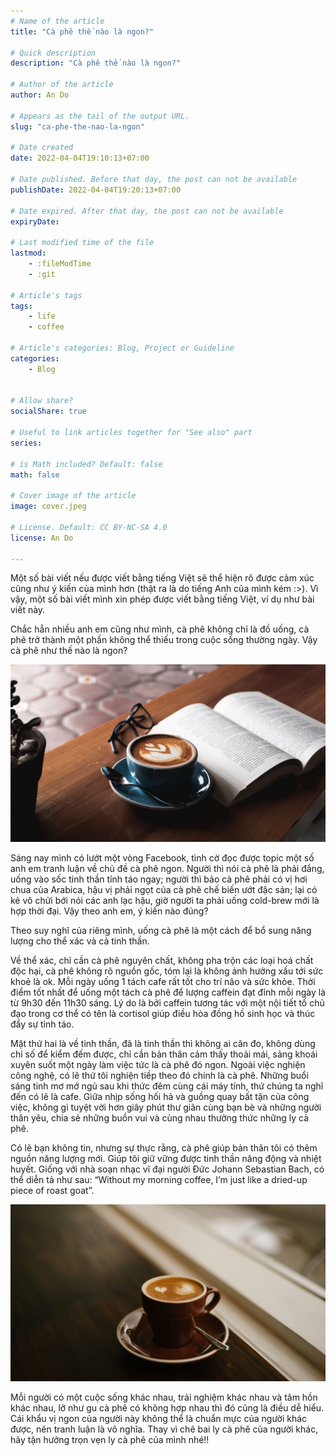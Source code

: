 ```yaml
---
# Name of the article
title: "Cà phê thế nào là ngon?"

# Quick description
description: "Cà phê thế nào là ngon?"

# Author of the article
author: An Do

# Appears as the tail of the output URL.
slug: "ca-phe-the-nao-la-ngon"

# Date created
date: 2022-04-04T19:10:13+07:00

# Date published. Before that day, the post can not be available
publishDate: 2022-04-04T19:20:13+07:00

# Date expired. After that day, the post can not be available
expiryDate:

# Last modified time of the file
lastmod: 
    - :fileModTime
    - :git
    
# Article's tags
tags: 
    - life
    - coffee

# Article's categories: Blog, Project or Guideline
categories:
    - Blog


# Allow share?
socialShare: true

# Useful to link articles together for "See also" part
series: 

# is Math included? Default: false
math: false

# Cover image of the article
image: cover.jpeg

# License. Default: CC BY-NC-SA 4.0
license: An Do

---
```


Một số bài viết nếu được viết bằng tiếng Việt sẽ thể hiện rõ được cảm xúc cũng như ý kiến của mình hơn (thật ra là do tiếng Anh của mình kém :>). Vì vậy, một số bài viết mình xin phép được viết bằng tiếng Việt, ví dụ như bài viết này.

Chắc hẳn nhiều anh em cũng như mình, cà phê không chỉ là đồ uống, cà phê trở thành một phần không thể thiếu trong cuộc sống thường ngày. Vậy cà phê như thế nào là ngon?

![Cà phê như thế nào là ngon?](image_1.jpeg)

Sáng nay mình có lướt một vòng Facebook, tình cờ đọc được topic một số anh em tranh luận về chủ đề cà phê ngon. Người thì nói cà phê là phải đắng, uống vào sốc tinh thần tỉnh táo ngay; người thì bảo cà phê phải có vị hơi chua của Arabica, hậu vị phải ngọt của cà phê chế biến ướt đặc sản; lại có kẻ vô chửi bới nói các anh lạc hậu, giờ người ta phải uống cold-brew mới là hợp thời đại. Vậy theo anh em, ý kiến nào đúng?

Theo suy nghĩ của riêng mình, uống cà phê là một cách để bổ sung năng lượng cho thể xác và cả tinh thần.

Về thể xác, chỉ cần cà phê nguyên chất, không pha trộn các loại hoá chất độc hại, cà phê không rõ nguồn gốc, tóm lại là không ảnh hưởng xấu tới sức khoẻ là ok. Mỗi ngày uống 1 tách cafe rất tốt cho trí não và sức khỏe. Thời điểm tốt nhất để uống một tách cà phê để lượng caffein đạt đỉnh mỗi ngày là từ 9h30 đến 11h30 sáng. Lý do là bởi caffein tương tác với một nội tiết tố chủ đạo trong cơ thể có tên là cortisol giúp điều hòa đồng hồ sinh học và thúc đẩy sự tỉnh táo.

Mặt thứ hai là về tinh thần, đã là tinh thần thì không ai cân đo, không dùng chỉ số để kiểm đếm được, chỉ cần bản thân cảm thấy thoải mái, sảng khoái xuyên suốt một ngày làm việc tức là cà phê đó ngon. Ngoài việc nghiện công nghệ, có lẽ thứ tôi nghiện tiếp theo đó chính là cà phê. Những buổi sáng tinh mơ mớ ngủ sau khi thức đêm cùng cái máy tính, thứ chúng ta nghĩ đến có lẽ là cafe. Giữa nhịp sống hối hả và guồng quay bất tận của công việc, không gì tuyệt vời hơn giây phút thư giãn cùng bạn bè và những người thân yêu, chia sẻ những buồn vui và cùng nhau thưởng thức những ly cà phê.

Có lẽ bạn không tin, nhưng sự thực rằng, cà phê giúp bản thân tôi có thêm nguồn năng lượng mới. Giúp tôi giữ vững được tinh thần năng động và nhiệt huyết. Giống với nhà soạn nhạc vĩ đại người Đức Johann Sebastian Bach, có thể diễn tả như sau: “Without my morning coffee, I’m just like a dried-up piece of roast goat”.

![Hãy tận hưởng trọn vẹn ly cà phê của mình](image_2.jpeg)

Mỗi người có một cuộc sống khác nhau, trải nghiệm khác nhau và tâm hồn khác nhau, lỡ như gu cà phê có không hợp nhau thì đó cũng là điều dễ hiểu. Cái khẩu vị ngon của người này không thể là chuẩn mực của người khác được, nên tranh luận là vô nghĩa. Thay vì chê bai ly cà phê của người khác, hãy tận hưởng trọn vẹn ly cà phê của mình nhé!!
